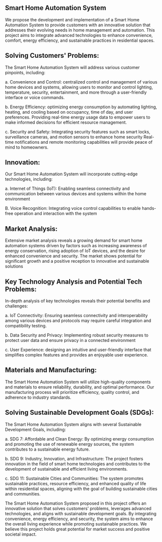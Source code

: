 ##  Smart Home Automation System
   
We propose the development and implementation of a Smart Home Automation System to provide customers with an innovative solution that addresses their evolving needs in home management and automation.
This project aims to integrate advanced technologies to enhance convenience, comfort, energy efficiency, and sustainable practices in residential spaces.

## Solving Customers' Problems:

The Smart Home Automation System will address various customer pinpoints, including:

a. Convenience and Control: centralized control and management of various home devices and systems, allowing users to monitor and control lighting, temperature, security, entertainment, and more through a user-friendly interface or voice commands.

b. Energy Efficiency: optimizing energy consumption by automating lighting, heating, and cooling based on occupancy, time of day, and user preferences. Providing real-time energy usage data to empower users to make informed decisions for efficient resource management.

c. Security and Safety: Integrating security features such as smart locks, surveillance cameras, and motion sensors to enhance home security Real-time notifications and remote monitoring capabilities will provide peace of mind to homeowners.
## Innovation:
Our Smart Home Automation System will incorporate cutting-edge technologies, including:

a. Internet of Things (IoT): Enabling seamless connectivity and communication between various devices and systems within the home environment

B. Voice Recognition: Integrating voice control capabilities to enable hands-free operation and interaction with the system

## Market Analysis:

Extensive market analysis reveals a growing demand for smart home automation systems driven by factors such as increasing awareness of energy conservation, rising adoption of IoT devices, and the desire for enhanced convenience and security. 
The market shows potential for significant growth and a positive reception to innovative and sustainable solutions

## Key Technology Analysis and Potential Tech Problems:

In-depth analysis of key technologies reveals their potential benefits and challenges:

a. IoT Connectivity: Ensuring seamless connectivity and interoperability among various devices and protocols may require careful integration and compatibility testing.

b. Data Security and Privacy: Implementing robust security measures to protect user data and ensure privacy in a connected environment

c. User Experience: designing an intuitive and user-friendly interface that simplifies complex features and provides an enjoyable user experience.

## Materials and Manufacturing:

The Smart Home Automation System will utilize high-quality components and materials to ensure reliability, durability, and optimal performance. Our manufacturing process will prioritize efficiency, quality control, and adherence to industry standards.

## Solving Sustainable Development Goals (SDGs):

The Smart Home Automation System aligns with several Sustainable Development Goals, including:

a. SDG 7: Affordable and Clean Energy: By optimizing energy consumption and promoting the use of renewable energy sources, the system contributes to a sustainable energy future.

b. SDG 9: Industry, Innovation, and Infrastructure: The project fosters innovation in the field of smart home technologies and contributes to the development of sustainable and efficient living environments.

c. SDG 11: Sustainable Cities and Communities: The system promotes sustainable practices, resource efficiency, and enhanced quality of life within residential spaces, aligning with the goal of building sustainable cities and communities.

The Smart Home Automation System proposed in this project offers an innovative solution that solves customers' problems, leverages advanced technologies, and aligns with sustainable development goals. By integrating convenience, energy efficiency, and security, the system aims to enhance the overall living experience while promoting sustainable practices. We believe this project holds great potential for market success and positive societal impact.
